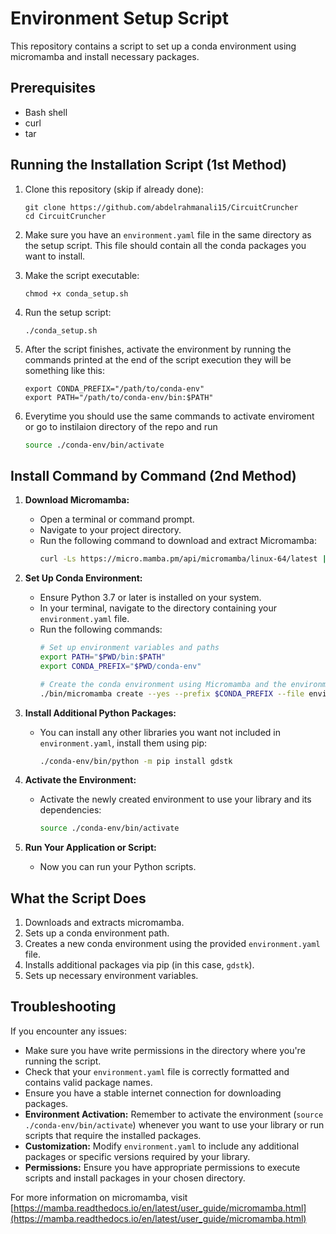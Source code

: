 # Environment Setup Script

This repository contains a script to set up a conda environment using micromamba and install necessary packages.

## Prerequisites

- Bash shell
- curl
- tar

## Running the Installation Script (1st Method)

1. Clone this repository (skip if already done):
   ```
   git clone https://github.com/abdelrahmanali15/CircuitCruncher
   cd CircuitCruncher
   ```

2. Make sure you have an `environment.yaml` file in the same directory as the setup script. This file should contain all the conda packages you want to install.

3. Make the script executable:
   ```
   chmod +x conda_setup.sh
   ```

4. Run the setup script:
   ```
   ./conda_setup.sh
   ```

5. After the script finishes, activate the environment by running the commands printed at the end of the script execution they will be something like this:
   ```
   export CONDA_PREFIX="/path/to/conda-env"
   export PATH="/path/to/conda-env/bin:$PATH"
   ```

6. Everytime you should use the same commands to activate enviroment or go to instilaion directory of the repo and run 
    ```bash
    source ./conda-env/bin/activate
    ```


## Install Command by Command (2nd Method)

1. **Download Micromamba:**
   - Open a terminal or command prompt.
   - Navigate to your project directory.
   - Run the following command to download and extract Micromamba:
     ```bash
     curl -Ls https://micro.mamba.pm/api/micromamba/linux-64/latest | tar -xj bin/micromamba
     ```

2. **Set Up Conda Environment:**
   - Ensure Python 3.7 or later is installed on your system.
   - In your terminal, navigate to the directory containing your `environment.yaml` file.
   - Run the following commands:
     ```bash
     # Set up environment variables and paths
     export PATH="$PWD/bin:$PATH"
     export CONDA_PREFIX="$PWD/conda-env"
     
     # Create the conda environment using Micromamba and the environment.yaml file
     ./bin/micromamba create --yes --prefix $CONDA_PREFIX --file environment.yaml
     ```

3. **Install Additional Python Packages:**
   - You can install any other libraries you want not included in  `environment.yaml`, install them using pip:
     ```bash
     ./conda-env/bin/python -m pip install gdstk
     ```

4. **Activate the Environment:**
   - Activate the newly created environment to use your library and its dependencies:
     ```bash
     source ./conda-env/bin/activate
     ```

5. **Run Your Application or Script:**
   - Now you can run your Python scripts.


## What the Script Does

1. Downloads and extracts micromamba.
2. Sets up a conda environment path.
3. Creates a new conda environment using the provided `environment.yaml` file.
4. Installs additional packages via pip (in this case, `gdstk`).
5. Sets up necessary environment variables.



## Troubleshooting

If you encounter any issues:
- Make sure you have write permissions in the directory where you're running the script.
- Check that your `environment.yaml` file is correctly formatted and contains valid package names.
- Ensure you have a stable internet connection for downloading packages.
- **Environment Activation:** Remember to activate the environment (`source ./conda-env/bin/activate`) whenever you want to use your library or run scripts that require the installed packages.
- **Customization:** Modify `environment.yaml` to include any additional packages or specific versions required by your library.
- **Permissions:** Ensure you have appropriate permissions to execute scripts and install packages in your chosen directory.


For more information on micromamba, visit [https://mamba.readthedocs.io/en/latest/user_guide/micromamba.html](https://mamba.readthedocs.io/en/latest/user_guide/micromamba.html)




